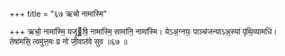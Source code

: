 +++
title = "६७ ऋचो नामास्मि"

+++
ऋचो॒ नामा॑स्मि॒ यजू॑षि॒ नामा॑स्मि॒ सामा॑नि॒ नामा॑स्मि। येऽअ॒ग्नयः॒ पाञ्च॑जन्याऽअ॒स्यां पृ॑थि॒व्यामधि॑। तेषा॑मसि॒ त्वमु॑त्त॒मः प्र नो॑ जी॒वात॑वे सुव ॥६७ ॥